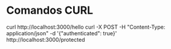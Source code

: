 # Comandos CURL

curl http://localhost:3000/hello
curl -X POST -H "Content-Type: application/json" -d '{"authenticated": true}' http://localhost:3000/protected